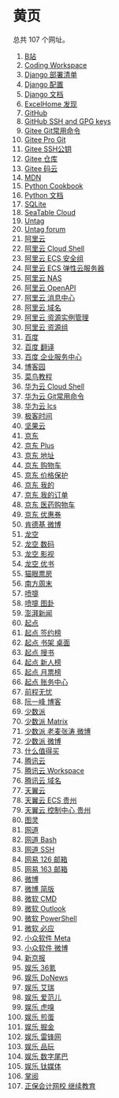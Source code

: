 # 黄页

<div id = "首"></div>
<script src = "../js/首.js"></script>

总共 107 个网址。

<ol>
<li><a href = "https://m.bilibili.com/">B站</a></li>
<li><a href = "https://codecorp.cloudstudio.net/dashboard/workspace">Coding Workspace</a></li>
<li><a href = "https://docs.djangoproject.com/zh-hans/5.0/howto/deployment/checklist/">Django 部署清单</a></li>
<li><a href = "https://docs.djangoproject.com/zh-hans/5.0/ref/settings/">Django 配置</a></li>
<li><a href = "https://docs.djangoproject.com/zh-hans/">Django 文档</a></li>
<li><a href = "https://club.excelhome.net/forum.php?mod=guide&view=newthread&mobile=2">ExcelHome 发现</a></li>
<li><a href = "https://github.com/">GitHub</a></li>
<li><a href = "https://github.com/settings/keys">GitHub SSH and GPG keys</a></li>
<li><a href = "https://gitee.com/all-about-git">Gitee Git常用命令</a></li>
<li><a href = "https://gitee.com/progit/">Gitee Pro Git</a></li>
<li><a href = "https://gitee.com/profile/sshkeys">Gitee SSH公钥</a></li>
<li><a href = "https://gitee.com/mathdeng/projects">Gitee 仓库</a></li>
<li><a href = "https://gitee.com/">Gitee 码云</a></li>
<li><a href = "https://developer.mozilla.org/zh-CN/">MDN</a></li>
<li><a href = "https://python3-cookbook.readthedocs.io/zh-cn/latest/">Python Cookbook</a></li>
<li><a href = "https://docs.python.org/zh-cn/3/">Python 文档</a></li>
<li><a href = "https://www.sqlite.org/">SQLite</a></li>
<li><a href = "https://cloud.seatable.cn/">SeaTable Cloud</a></li>
<li><a href = "https://utgd.net/">Untag</a></li>
<li><a href = "https://forum.unt.ag/latest">Untag forum</a></li>
<li><a href = "https://www.aliyun.com/">阿里云</a></li>
<li><a href = "https://shell.aliyun.com/">阿里云 Cloud Shell</a></li>
<li><a href = "https://ecs.console.aliyun.com/securityGroup/">阿里云 ECS 安全组</a></li>
<li><a href = "https://ecs.console.aliyun.com/">阿里云 ECS 弹性云服务器</a></li>
<li><a href = "https://nasnext.console.aliyun.com/">阿里云 NAS</a></li>
<li><a href = "https://api.aliyun.com/">阿里云 OpenAPI</a></li>
<li><a href = "https://notifications.console.aliyun.com/">阿里云 消息中心</a></li>
<li><a href = "https://dc.console.aliyun.com/">阿里云 域名</a></li>
<li><a href = "https://usercenter2.aliyun.com/ri/summary">阿里云 资源实例管理</a></li>
<li><a href = "https://resourcemanager.console.aliyun.com/resource-groups">阿里云 资源组</a></li>
<li><a href = "https://www.baidu.com/">百度</a></li>
<li><a href = "https://fanyi.baidu.com/">百度 翻译</a></li>
<li><a href = "https://qifu.baidu.com/">百度 企业服务中心</a></li>
<li><a href = "https://www.cnblogs.com/">博客园</a></li>
<li><a href = "https://www.runoob.com/">菜鸟教程</a></li>
<li><a href = "https://shell.huaweicloud.com/">华为云 Cloud Shell</a></li>
<li><a href = "https://support.huaweicloud.com/usermanual-codeartsrepo/codeartsrepo_03_0106.html">华为云 Git常用命令</a></li>
<li><a href = "https://console.huaweicloud.com/lcs/">华为云 lcs</a></li>
<li><a href = "https://time.geekbang.org/">极客时间</a></li>
<li><a href = "https://www.jianguoyun.com/">坚果云</a></li>
<li><a href = "https://m.jd.com/">京东</a></li>
<li><a href = "https://plus.m.jd.com/">京东 Plus</a></li>
<li><a href = "https://trade.m.jd.com/pay/#/address">京东 地址</a></li>
<li><a href = "https://p.m.jd.com/cart/cart.action">京东 购物车</a></li>
<li><a href = "https://msitepp-fm.jd.com/rest/priceprophone/priceProPhoneMenu">京东 价格保护</a></li>
<li><a href = "https://home.m.jd.com/myJd/newhome.action">京东 我的</a></li>
<li><a href = "https://trade.m.jd.com/order/orderlist_jdm.shtml">京东 我的订单</a></li>
<li><a href = "https://yao.jkcsjd.com/cart/index.html">京东 医药购物车</a></li>
<li><a href = "https://wqs.jd.com/my/coupon/jd.shtml">京东 优惠券</a></li>
<li><a href = "https://m.weibo.cn/u/1687422352">肯德基 微博</a></li>
<li><a href = "https://www.lkong.com/">龙空</a></li>
<li><a href = "https://www.lkong.com/forum/33">龙空 数码</a></li>
<li><a href = "https://www.lkong.com/forum/48">龙空 影视</a></li>
<li><a href = "https://www.yousuu.com/">龙空 优书</a></li>
<li><a href = "https://piaofang.maoyan.com/">猫眼票房</a></li>
<li><a href = "https://www.infzm.com/">南方周末</a></li>
<li><a href = "https://www.dapenti.com/">喷嚏</a></li>
<li><a href = "https://www.dapenti.com/blog/blog.asp?name=xilei&subjectid=70">喷嚏 图卦</a></li>
<li><a href = "https://m.thepaper.cn/">澎湃新闻</a></li>
<li><a href = "https://www.qidian.com/">起点</a></li>
<li><a href = "https://m.qidian.com/rank/sign/">起点 签约榜</a></li>
<li><a href = "https://my.qidian.com/bookcase/14159146">起点 书架 桌面</a></li>
<li><a href = "https://m.qidian.com/soushu/">起点 搜书</a></li>
<li><a href = "https://m.qidian.com/rank/newauthor/">起点 新人榜</a></li>
<li><a href = "https://m.qidian.com/rank/yuepiao/">起点 月票榜</a></li>
<li><a href = "https://my.qidian.com/account">起点 账务中心</a></li>
<li><a href = "https://m.51job.com/">前程无忧</a></li>
<li><a href = "https://ruanyifeng.com/blog/">阮一峰 博客</a></li>
<li><a href = "https://sspai.com/">少数派</a></li>
<li><a href = "https://sspai.com/matrix">少数派 Matrix</a></li>
<li><a href = "https://m.weibo.cn/u/1611435224">少数派 老麦张涛 微博</a></li>
<li><a href = "https://m.weibo.cn/u/1914010467">少数派 微博</a></li>
<li><a href = "https://m.smzdm.com/">什么值得买</a></li>
<li><a href = "https://cloud.tencent.com/">腾讯云</a></li>
<li><a href = "https://ide.cloud.tencent.com/dashboard/workspace">腾讯云 Workspace</a></li>
<li><a href = "https://dnspod.cloud.tencent.com/">腾讯云 域名</a></li>
<li><a href = "https://www.ctyun.cn/">天翼云</a></li>
<li><a href = "https://console2.ctyun.cn/ecm/?region=cn-gz1#/ecs/manager/vmList">天翼云 ECS 贵州</a></li>
<li><a href = "https://console2.ctyun.cn/console/?region=cn-gz1#/home">天翼云 控制中心 贵州</a></li>
<li><a href = "https://m.ituring.com.cn/">图灵</a></li>
<li><a href = "https://wangdoc.com/">网道</a></li>
<li><a href = "https://wangdoc.com/bash/">网道 Bash</a></li>
<li><a href = "https://wangdoc.com/ssh/">网道 SSH</a></li>
<li><a href = "https://smart.mail.126.com/login.htm">网易 126 邮箱</a></li>
<li><a href = "https://smart.mail.163.com/login.htm">网易 163 邮箱</a></li>
<li><a href = "https://m.weibo.cn/">微博</a></li>
<li><a href = "https://weibo.cn/">微博 简版</a></li>
<li><a href = "https://learn.microsoft.com/zh-cn/windows-server/administration/windows-commands/windows-commands">微软 CMD</a></li>
<li><a href = "https://outlook.live.com/">微软 Outlook</a></li>
<li><a href = "https://learn.microsoft.com/zh-cn/powershell/scripting/overview">微软 PowerShell</a></li>
<li><a href = "https://cn.bing.com/">微软 必应</a></li>
<li><a href = "https://meta.appinn.net/">小众软件 Meta</a></li>
<li><a href = "https://m.weibo.cn/u/1684197391">小众软件 微博</a></li>
<li><a href = "https://m.bjnews.com.cn/">新京报</a></li>
<li><a href = "https://m.36kr.com/">娱乐 36氪</a></li>
<li><a href = "https://www.donews.com/">娱乐 DoNews</a></li>
<li><a href = "https://www.iresearch.cn/">娱乐 艾瑞</a></li>
<li><a href = "https://www.ifanr.com/">娱乐 爱范儿</a></li>
<li><a href = "https://m.huxiu.com/">娱乐 虎嗅</a></li>
<li><a href = "https://i.jandan.net/">娱乐 煎蛋</a></li>
<li><a href = "https://juejin.cn/">娱乐 掘金</a></li>
<li><a href = "https://m.leiphone.com/">娱乐 雷锋网</a></li>
<li><a href = "https://www.pingwest.com/">娱乐 品玩</a></li>
<li><a href = "https://m.dgtle.com/">娱乐 数字尾巴</a></li>
<li><a href = "https://m.tmtpost.com/">娱乐 钛媒体</a></li>
<li><a href = "https://m.zhangyue.com/">掌阅</a></li>
<li><a href = "https://jxjy.chinaacc.com/gd">正保会计网校 继续教育</a></li></ol>